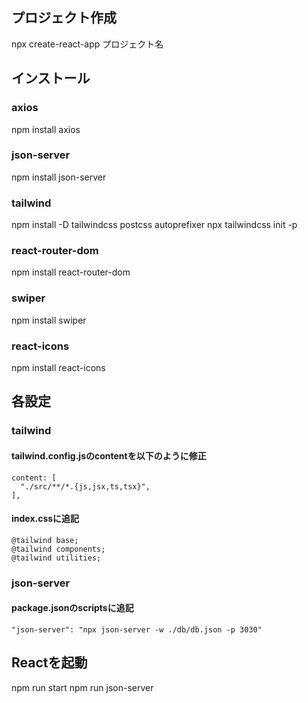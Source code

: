 ## プロジェクト作成
npx create-react-app プロジェクト名

## インストール

### axios
npm install axios

### json-server
npm install json-server

### tailwind
npm install -D tailwindcss postcss autoprefixer
npx tailwindcss init -p

### react-router-dom
npm install react-router-dom

### swiper
npm install swiper

### react-icons
npm install react-icons

## 各設定

### tailwind
#### tailwind.config.jsのcontentを以下のように修正
```
content: [
  "./src/**/*.{js,jsx,ts,tsx}",
],
```

#### index.cssに追記
```
@tailwind base;
@tailwind components;
@tailwind utilities;
```

### json-server
#### package.jsonのscriptsに追記
```
"json-server": "npx json-server -w ./db/db.json -p 3030"
```

## Reactを起動
npm run start
npm run json-server
